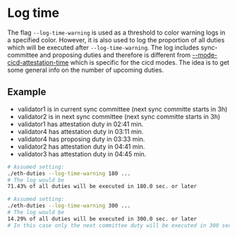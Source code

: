 # Log time

The flag `--log-time-warning` is used as a threshold to color warning logs in a specified color. However, it is also used to log the proportion of all duties which will be executed after `--log-time-warning`. The log includes sync-committee and proposing duties and therefore is different from [--mode-cicd-attestation-time](./mode.md/#mode-cicd-attestation-time-and-mode-cicd-attestation-proportion) which is specific for the cicd modes. The idea is to get some general info on the number of upcoming duties.

## Example

* validator1 is in current sync committee (next sync committe starts in 3h)
* validator2 is in next sync committee (next sync committe starts in 3h)
* validator1 has attestation duty in 02:41 min.
* validator4 has attestation duty in 03:11 min.
* validator4 has proposing duty in 03:33 min.
* validator2 has attestation duty in 04:41 min.
* validator3 has attestation duty in 04:45 min.

```bash
# Assumed setting:
./eth-duties --log-time-warning 180 ...
# The log would be
71.43% of all duties will be executed in 180.0 sec. or later
```

```bash
# Assumed setting:
./eth-duties --log-time-warning 300 ...
# The log would be
14.29% of all duties will be executed in 300.0 sec. or later
# In this case only the next committee duty will be executed in 300 secs or later
```
